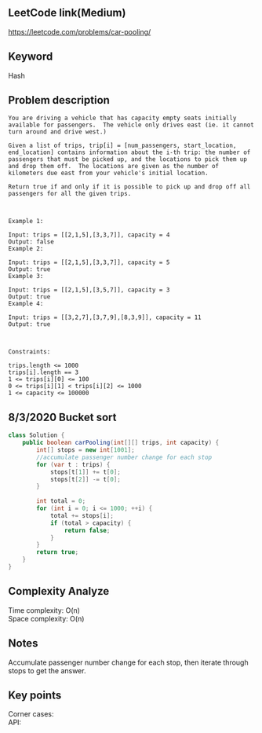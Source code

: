 ## LeetCode link(Medium)
https://leetcode.com/problems/car-pooling/

## Keyword
Hash

## Problem description
```
You are driving a vehicle that has capacity empty seats initially available for passengers.  The vehicle only drives east (ie. it cannot turn around and drive west.)

Given a list of trips, trip[i] = [num_passengers, start_location, end_location] contains information about the i-th trip: the number of passengers that must be picked up, and the locations to pick them up and drop them off.  The locations are given as the number of kilometers due east from your vehicle's initial location.

Return true if and only if it is possible to pick up and drop off all passengers for all the given trips. 

 

Example 1:

Input: trips = [[2,1,5],[3,3,7]], capacity = 4
Output: false
Example 2:

Input: trips = [[2,1,5],[3,3,7]], capacity = 5
Output: true
Example 3:

Input: trips = [[2,1,5],[3,5,7]], capacity = 3
Output: true
Example 4:

Input: trips = [[3,2,7],[3,7,9],[8,3,9]], capacity = 11
Output: true
 
 

Constraints:

trips.length <= 1000
trips[i].length == 3
1 <= trips[i][0] <= 100
0 <= trips[i][1] < trips[i][2] <= 1000
1 <= capacity <= 100000
```
## 8/3/2020 Bucket sort

```java
class Solution {
    public boolean carPooling(int[][] trips, int capacity) {
        int[] stops = new int[1001];
        //accumulate passenger number change for each stop
        for (var t : trips) {
            stops[t[1]] += t[0];
            stops[t[2]] -= t[0];
        }
        
        int total = 0;
        for (int i = 0; i <= 1000; ++i) {
            total += stops[i];
            if (total > capacity) {
                return false;
            }
        }
        return true;
    }
}
```

## Complexity Analyze
Time complexity: O(n)\
Space complexity: O(n)

## Notes
Accumulate passenger number change for each stop, then iterate through stops to get the answer.

## Key points
Corner cases: \
API: 